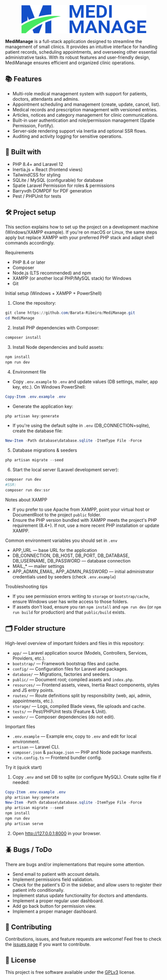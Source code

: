 <div align="center">
    <img alt="The main logo of MediManage" width="400" src="public/images/medimanage-logo.svg" title="MediManage Logo"/>
</div>

**MediManage** is a full-stack application designed to streamline the management of small clinics. It provides an intuitive interface for handling patient records, scheduling appointments, and overseeing other essential administrative tasks. With its robust features and user-friendly design, MediManage ensures efficient and organized clinic operations.

## 📚 Features

- Multi-role medical management system with support for patients, doctors, attendants and admins.
- Appointment scheduling and management (create, update, cancel, list).
- Medical records and prescription management with versioned entries.
- Articles, notices and category management for clinic communications.
- Built-in user authentication and role/permission management (Spatie Permission, Fortify).
- Server-side rendering support via Inertia and optional SSR flows.
- Auditing and activity logging for sensitive operations.

## 🚀 Built with

- PHP 8.4+ and Laravel 12
- Inertia.js + React (frontend views)
- TailwindCSS for styling
- SQLite / MySQL (configurable) for database
- Spatie Laravel Permission for roles & permissions
- Barryvdh DOMPDF for PDF generation
- Pest / PHPUnit for tests

## 🛠️ Project setup

This section explains how to set up the project on a development machine (Windows/XAMPP example). If you're on macOS or Linux, the same steps apply but replace XAMPP with your preferred PHP stack and adapt shell commands accordingly.

Requirements

- PHP 8.4 or later
- Composer
- Node.js (LTS recommended) and npm
- XAMPP (or another local PHP/MySQL stack) for Windows
- Git

Initial setup (Windows + XAMPP + PowerShell)

1. Clone the repository:

```powershell
git clone https://github.com/Barata-Ribeiro/MediManage.git
cd MediManage
```

2. Install PHP dependencies with Composer:

```powershell
composer install
```

3. Install Node dependencies and build assets:

```powershell
npm install
npm run dev
```

4. Environment file

- Copy `.env.example` to `.env` and update values (DB settings, mailer, app key, etc.). On Windows PowerShell:

```powershell
Copy-Item .env.example .env
```

- Generate the application key:

```powershell
php artisan key:generate
```

- If you're using the default sqlite in `.env` (DB_CONNECTION=sqlite), create the database file:

```powershell
New-Item -Path database\database.sqlite -ItemType File -Force
```

5. Database migrations & seeders

```powershell
php artisan migrate --seed
```

6. Start the local server (Laravel development server):

```powershell
composer run dev
#SSR:
composer run dev:ssr
```

Notes about XAMPP

- If you prefer to use Apache from XAMPP, point your virtual host or DocumentRoot to the project `public` folder.
- Ensure the PHP version bundled with XAMPP meets the project's PHP requirement (8.4+). If not, use a more recent PHP installation or update XAMPP.

Common environment variables you should set in `.env`

- APP_URL — base URL for the application
- DB_CONNECTION, DB_HOST, DB_PORT, DB_DATABASE, DB_USERNAME, DB_PASSWORD — database connection
- MAIL\_\* — mailer settings
- APP_ADMIN_EMAIL, APP_ADMIN_PASSWORD — initial administrator credentials used by seeders (check `.env.example`)

Troubleshooting tips

- If you see permission errors writing to `storage` or `bootstrap/cache`, ensure Windows user has write access to those folders.
- If assets don't load, ensure you ran `npm install` and `npm run dev` (or `npm run build` for production) and that `public/build` exists.

## 🗂️ Folder structure

High-level overview of important folders and files in this repository:

- `app/` — Laravel application source (Models, Controllers, Services, Providers, etc.).
- `bootstrap/` — Framework bootstrap files and cache.
- `config/` — Configuration files for Laravel and packages.
- `database/` — Migrations, factories and seeders.
- `public/` — Document root; compiled assets and `index.php`.
- `resources/` — Frontend assets, views, Inertia React components, styles and JS entry points.
- `routes/` — Route definitions split by responsibility (web, api, admin, appointments, etc.).
- `storage/` — Logs, compiled Blade views, file uploads and cache.
- `tests/` — Pest/PHPUnit tests (Feature & Unit).
- `vendor/` — Composer dependencies (do not edit).

Important files

- `.env.example` — Example env, copy to `.env` and edit for local environment.
- `artisan` — Laravel CLI.
- `composer.json` & `package.json` — PHP and Node package manifests.
- `vite.config.ts` — Frontend bundler config.

Try it (quick start)

1. Copy `.env` and set DB to sqlite (or configure MySQL). Create sqlite file if needed:

```powershell
Copy-Item .env.example .env
php artisan key:generate
New-Item -Path database\database.sqlite -ItemType File -Force
php artisan migrate --seed
npm install
npm run dev
php artisan serve
```

2. Open http://127.0.0.1:8000 in your browser.

## 🪲 Bugs / ToDo

There are bugs and/or implementations that require some attention.

- Send email to patient with account details.
- Implement permissions field validation.
- Check for the patient's ID in the sidebar, and allow users to register their patient info conditionally.
- Implement status update functionality for doctors and attendants.
- Implement a proper regular user dashboard.
- Add go back button for permission view.
- Implement a proper manager dashboard.

## 🤝 Contributing

Contributions, issues, and feature requests are welcome! Feel free to check the [issues page](https://github.com/Barata-Ribeiro/MediManage/issues) if you want to contribute.

## 📜 License

This project is free software available under the [GPLv3](LICENSE) license.

